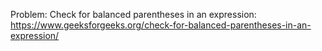 Problem: Check for balanced parentheses in an expression:
https://www.geeksforgeeks.org/check-for-balanced-parentheses-in-an-expression/
